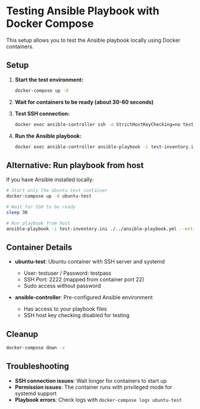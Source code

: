 # Testing Ansible Playbook with Docker Compose

This setup allows you to test the Ansible playbook locally using Docker containers.

## Setup

1. **Start the test environment:**
   ```bash
   docker-compose up -d
   ```

2. **Wait for containers to be ready (about 30-60 seconds)**

3. **Test SSH connection:**
   ```bash
   docker exec ansible-controller ssh -o StrictHostKeyChecking=no testuser@ansible-vps-test "echo 'SSH works'"
   ```

4. **Run the Ansible playbook:**
   ```bash
   docker exec ansible-controller ansible-playbook -i test-inventory.ini ./../ansible-playbook.yml --extra-vars "SSH_ADMIN_IPS=172.16.0.0/12,192.168.0.0/16"
   ```

## Alternative: Run playbook from host

If you have Ansible installed locally:

```bash
# Start only the Ubuntu test container
docker-compose up -d ubuntu-test

# Wait for SSH to be ready
sleep 30

# Run playbook from host
ansible-playbook -i test-inventory.ini ./../ansible-playbook.yml --extra-vars "SSH_ADMIN_IPS=172.16.0.0/12,192.168.0.0/16"
```

## Container Details

- **ubuntu-test**: Ubuntu container with SSH server and systemd
  - User: testuser / Password: testpass
  - SSH Port: 2222 (mapped from container port 22)
  - Sudo access without password

- **ansible-controller**: Pre-configured Ansible environment
  - Has access to your playbook files
  - SSH host key checking disabled for testing

## Cleanup

```bash
docker-compose down -v
```

## Troubleshooting

- **SSH connection issues**: Wait longer for containers to start up
- **Permission issues**: The container runs with privileged mode for systemd support
- **Playbook errors**: Check logs with `docker-compose logs ubuntu-test`
